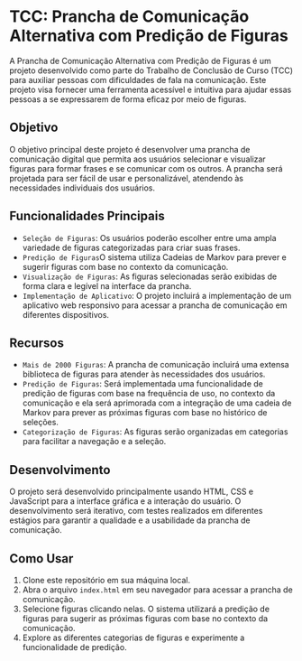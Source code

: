 # TCC: Prancha de Comunicação Alternativa com Predição de Figuras

A Prancha de Comunicação Alternativa com Predição de Figuras é um projeto desenvolvido como parte do Trabalho de Conclusão de Curso (TCC) para auxiliar pessoas com dificuldades de fala na comunicação. Este projeto visa fornecer uma ferramenta acessível e intuitiva para ajudar essas pessoas a se expressarem de forma eficaz por meio de figuras.

## Objetivo

O objetivo principal deste projeto é desenvolver uma prancha de comunicação digital que permita aos usuários selecionar e visualizar figuras para formar frases e se comunicar com os outros. A prancha será projetada para ser fácil de usar e personalizável, atendendo às necessidades individuais dos usuários.

## Funcionalidades Principais

- `Seleção de Figuras`: Os usuários poderão escolher entre uma ampla variedade de figuras categorizadas para criar suas frases.
- `Predição de Figuras`O sistema utiliza Cadeias de Markov para prever e sugerir figuras com base no contexto da comunicação.
- `Visualização de Figuras`: As figuras selecionadas serão exibidas de forma clara e legível na interface da prancha.
- `Implementação de Aplicativo`: O projeto incluirá a implementação de um aplicativo web responsivo para acessar a prancha de comunicação em diferentes dispositivos.

## Recursos

- `Mais de 2000 Figuras`: A prancha de comunicação incluirá uma extensa biblioteca de figuras para atender às necessidades dos usuários.
- `Predição de Figuras`: Será implementada uma funcionalidade de predição de figuras com base na frequência de uso, no contexto da comunicação e ela será aprimorada com a integração de uma cadeia de Markov para prever as próximas figuras com base no histórico de seleções.
- `Categorização de Figuras`: As figuras serão organizadas em categorias para facilitar a navegação e a seleção.

## Desenvolvimento
O projeto será desenvolvido principalmente usando HTML, CSS e JavaScript para a interface gráfica e a interação do usuário. O desenvolvimento será iterativo, com testes realizados em diferentes estágios para garantir a qualidade e a usabilidade da prancha de comunicação.

## Como Usar

1. Clone este repositório em sua máquina local.
2. Abra o arquivo `index.html` em seu navegador para acessar a prancha de comunicação.
3. Selecione figuras clicando nelas. O sistema utilizará a predição de figuras para sugerir as próximas figuras com base no contexto da comunicação.
4. Explore as diferentes categorias de figuras e experimente a funcionalidade de predição.
